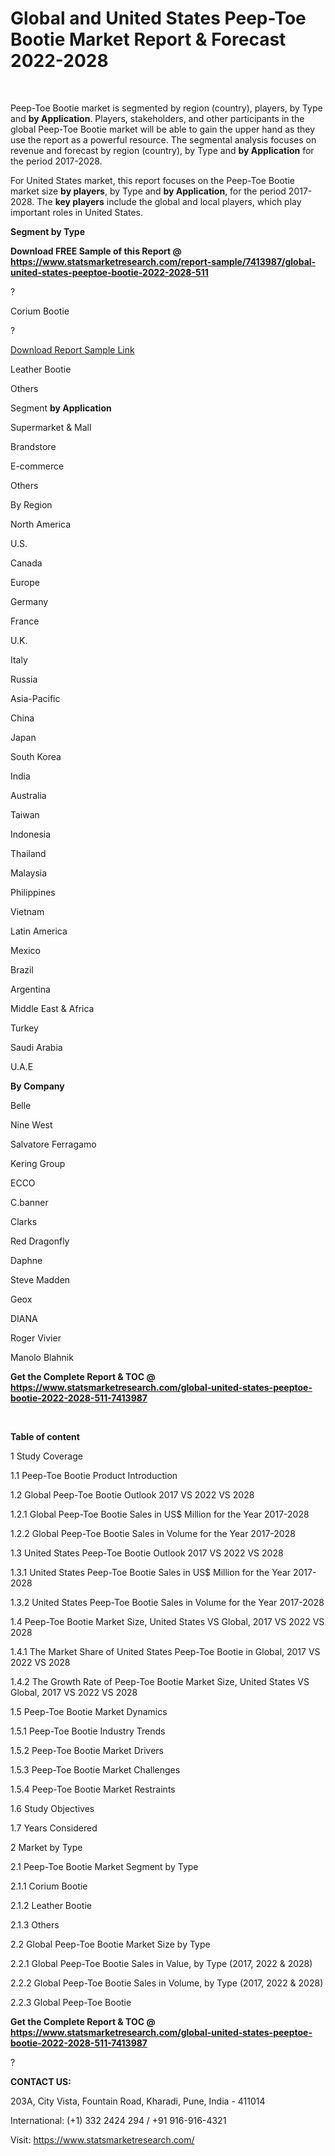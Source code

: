 <h1>Global and United States Peep-Toe Bootie Market Report & Forecast 2022-2028</h1><br/><p>Peep-Toe Bootie market is segmented by region (country), players, by Type and <strong>by Application</strong>. Players, stakeholders, and other participants in the global Peep-Toe Bootie market will be able to gain the upper hand as they use the report as a powerful resource. The segmental analysis focuses on revenue and forecast by region (country), by Type and <strong>by Application</strong> for the period 2017-2028.</p>
 
 
 
 <p>For United States market, this report focuses on the Peep-Toe Bootie market size <strong>by players</strong>, by Type and <strong>by Application</strong>, for the period 2017-2028. The <strong>key players</strong> include the global and local players, which play important roles in United States.</p>
 
 
 
 <p><strong>Segment by Type</strong></p>
 
 
 
 <div><b>Download FREE Sample of this Report @ <a href="https://www.statsmarketresearch.com/download-free-sample/7413987/global-united-states-peeptoe-bootie-2022-2028-511">https://www.statsmarketresearch.com/report-sample/7413987/global-united-states-peeptoe-bootie-2022-2028-511</a></b></div>
 
 
 
 <p>? </p>
 
 
 
 <p>Corium Bootie</p>
 
 
 
 <p>? </p>
 
 
 
 <p><a href="https://www.statsmarketresearch.com/download-free-sample/7413987/global-united-states-peeptoe-bootie-2022-2028-511">Download Report Sample Link</a></p>
 
 
 
 <p>Leather Bootie</p>
 
 
 
 <p>Others</p>
 
 
 
 <p>Segment <strong>by Application</strong></p>
 
 
 
 <p>Supermarket & Mall</p>
 
 
 
 <p>Brandstore</p>
 
 
 
 <p>E-commerce</p>
 
 
 
 <p>Others</p>
 
 
 
 <p>By Region</p>
 
 
 
 <p>North America</p>
 
 
 
 <p>U.S.</p>
 
 
 
 <p>Canada</p>
 
 
 
 <p>Europe</p>
 
 
 
 <p>Germany</p>
 
 
 
 <p>France</p>
 
 
 
 <p>U.K.</p>
 
 
 
 <p>Italy</p>
 
 
 
 <p>Russia</p>
 
 
 
 <p>Asia-Pacific</p>
 
 
 
 <p>China</p>
 
 
 
 <p>Japan</p>
 
 
 
 <p>South Korea</p>
 
 
 
 <p>India</p>
 
 
 
 <p>Australia</p>
 
 
 
 <p>Taiwan</p>
 
 
 
 <p>Indonesia</p>
 
 
 
 <p>Thailand</p>
 
 
 
 <p>Malaysia</p>
 
 
 
 <p>Philippines</p>
 
 
 
 <p>Vietnam</p>
 
 
 
 <p>Latin America</p>
 
 
 
 <p>Mexico</p>
 
 
 
 <p>Brazil</p>
 
 
 
 <p>Argentina</p>
 
 
 
 <p>Middle East & Africa</p>
 
 
 
 <p>Turkey</p>
 
 
 
 <p>Saudi Arabia</p>
 
 
 
 <p>U.A.E</p>
 
 
 
 <p><strong>By Company</strong></p>
 
 
 
 <p>Belle</p>
 
 
 
 <p>Nine West</p>
 
 
 
 <p>Salvatore Ferragamo</p>
 
 
 
 <p>Kering Group</p>
 
 
 
 <p>ECCO</p>
 
 
 
 <p>C.banner</p>
 
 
 
 <p>Clarks</p>
 
 
 
 <p>Red Dragonfly</p>
 
 
 
 <p>Daphne</p>
 
 
 
 <p>Steve Madden</p>
 
 
 
 <p>Geox</p>
 
 
 
 <p>DIANA</p>
 
 
 
 <p>Roger Vivier</p>
 
 
 
 <p>Manolo Blahnik</p>
 
 
 
 <div><b>Get the Complete Report & TOC @ <a href="https://www.statsmarketresearch.com/global-united-states-peeptoe-bootie-2022-2028-511-7413987">https://www.statsmarketresearch.com/global-united-states-peeptoe-bootie-2022-2028-511-7413987</a></b></div>
 
 
 
 <p><br />
 
 <b>Table of content</b></p>
 
 
 
 <p>1 Study Coverage<br />
 
 1.1 Peep-Toe Bootie Product Introduction<br />
 
 1.2 Global Peep-Toe Bootie Outlook 2017 VS 2022 VS 2028<br />
 
 1.2.1 Global Peep-Toe Bootie Sales in US$ Million for the Year 2017-2028<br />
 
 1.2.2 Global Peep-Toe Bootie Sales in Volume for the Year 2017-2028<br />
 
 1.3 United States Peep-Toe Bootie Outlook 2017 VS 2022 VS 2028<br />
 
 1.3.1 United States Peep-Toe Bootie Sales in US$ Million for the Year 2017-2028<br />
 
 1.3.2 United States Peep-Toe Bootie Sales in Volume for the Year 2017-2028<br />
 
 1.4 Peep-Toe Bootie Market Size, United States VS Global, 2017 VS 2022 VS 2028<br />
 
 1.4.1 The Market Share of United States Peep-Toe Bootie in Global, 2017 VS 2022 VS 2028<br />
 
 1.4.2 The Growth Rate of Peep-Toe Bootie Market Size, United States VS Global, 2017 VS 2022 VS 2028<br />
 
 1.5 Peep-Toe Bootie Market Dynamics<br />
 
 1.5.1 Peep-Toe Bootie Industry Trends<br />
 
 1.5.2 Peep-Toe Bootie Market Drivers<br />
 
 1.5.3 Peep-Toe Bootie Market Challenges<br />
 
 1.5.4 Peep-Toe Bootie Market Restraints<br />
 
 1.6 Study Objectives<br />
 
 1.7 Years Considered<br />
 
 2 Market by Type<br />
 
 2.1 Peep-Toe Bootie Market Segment by Type<br />
 
 2.1.1 Corium Bootie<br />
 
 2.1.2 Leather Bootie<br />
 
 2.1.3 Others<br />
 
 2.2 Global Peep-Toe Bootie Market Size by Type<br />
 
 2.2.1 Global Peep-Toe Bootie Sales in Value, by Type (2017, 2022 & 2028)<br />
 
 2.2.2 Global Peep-Toe Bootie Sales in Volume, by Type (2017, 2022 & 2028)<br />
 
 2.2.3 Global Peep-Toe Bootie</p>
 
 
 
 <div><b>Get the Complete Report & TOC @ <a href="https://www.statsmarketresearch.com/global-united-states-peeptoe-bootie-2022-2028-511-7413987">https://www.statsmarketresearch.com/global-united-states-peeptoe-bootie-2022-2028-511-7413987</a></b></div>
 
 
 
 <p>? </p>
 
 
 
 <p><b>CONTACT US:</b><br />
 
 203A, City Vista, Fountain Road, Kharadi, Pune, India - 411014<br />
 
 International: (+1) 332 2424 294 / +91 916-916-4321<br />
 
 Visit: <a href="https://www.statsmarketresearch.com/">https://www.statsmarketresearch.com/</a></p>